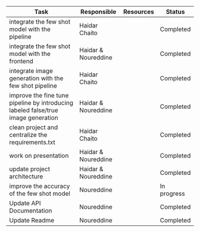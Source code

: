 | **Task**                                                                          | **Responsible**     | **Resources** | **Status**  |
| --------------------------------------------------------------------------------- | ------------------- | ------------- | ----------- |
| integrate the few shot model with the pipeline                                    | Haidar Chaito       |               | Completed   |
| integrate the few shot model with the frontend                                    | Haidar & Noureddine |               | Completed   |
| integrate image generation with the few shot pipeline                             | Haidar Chaito       |               | Completed   |
| improve the fine tune pipeline by introducing labeled false/true image generation | Haidar & Noureddine |               | Completed   |
| clean project and centralize the requirements.txt                                 | Haidar Chaito       |               | Completed   |
| work on presentation                                                              | Haidar & Noureddine |               | Completed   |
| update project architecture                                                       | Haidar & Noureddine |               | Completed   |
| improve the accuracy of the few shot model                                        | Noureddine          |               | In progress |
| Update API Documentation                                                          | Noureddine          |               | Completed   |
| Update Readme                                                                     | Noureddine          |               | Completed   |